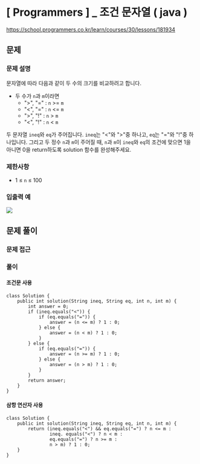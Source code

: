 # [ Programmers ] _ 조건 문자열 ( java )
https://school.programmers.co.kr/learn/courses/30/lessons/181934

## 문제 
### 문제 설명
문자열에 따라 다음과 같이 두 수의 크기를 비교하려고 합니다.

- 두 수가 `n`과 `m`이라면
    - ">", "=" : `n` >= `m`
    - "<", "=" : `n` <= `m`
    - ">", "!" : `n` > `m`
    - "<", "!" : `n` < `m`

두 문자열 `ineq`와 `eq`가 주어집니다. `ineq`는 "<"와 ">"중 하나고, `eq`는 "="와 "!"중 하나입니다. 그리고 두 정수 `n`과 `m`이 주어질 때, `n`과 `m`이 `ineq`와 `eq`의 조건에 맞으면 1을 아니면 0을 return하도록 solution 함수를 완성해주세요.
### 제한사항
- 1 ≤ `n` ≤ 100
### 입출력 예
![](https://i.imgur.com/1YE386G.png)


## 문제 풀이
### 문제 접근

### 풀이
#### 조건문 사용
```
class Solution {
    public int solution(String ineq, String eq, int n, int m) {
        int answer = 0;
        if (ineq.equals("<")) {
            if (eq.equals("=")) {
                answer = (n <= m) ? 1 : 0;
            } else {
                answer = (n < m) ? 1 : 0;
            }
        } else {
            if (eq.equals("=")) {
                answer = (n >= m) ? 1 : 0;
            } else {
                answer = (n > m) ? 1 : 0;
            }
        }
        return answer;
    }
}
```

#### 삼항 연산자 사용
```
class Solution {
    public int solution(String ineq, String eq, int n, int m) {
        return (ineq.equals("<") && eq.equals("=") ? n <= m :
                ineq. equals("<") ? n < m :
                eq.equals("=") ? n >= m :
                n > m) ? 1 : 0;
    }
}
```















